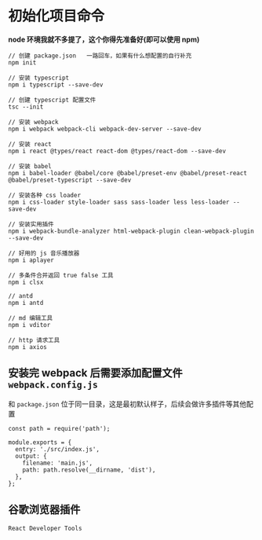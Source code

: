 # 初始化项目命令

**node 环境我就不多提了，这个你得先准备好(即可以使用 npm)**

```
// 创建 package.json   一路回车，如果有什么想配置的自行补充
npm init

// 安装 typescript
npm i typescript --save-dev

// 创建 typescript 配置文件
tsc --init

// 安装 webpack
npm i webpack webpack-cli webpack-dev-server --save-dev

// 安装 react
npm i react @types/react react-dom @types/react-dom --save-dev

// 安装 babel
npm i babel-loader @babel/core @babel/preset-env @babel/preset-react @babel/preset-typescript --save-dev

// 安装各种 css loader
npm i css-loader style-loader sass sass-loader less less-loader --save-dev

// 安装实用插件
npm i webpack-bundle-analyzer html-webpack-plugin clean-webpack-plugin --save-dev

// 好用的 js 音乐播放器
npm i aplayer

// 多条件合并返回 true false 工具
npm i clsx

// antd
npm i antd

// md 编辑工具
npm i vditor

// http 请求工具
npm i axios

```

## 安装完 webpack 后需要添加配置文件 ``webpack.config.js``

和 ``package.json`` 位于同一目录，这是最初默认样子，后续会做许多插件等其他配置

```
const path = require('path');

module.exports = {
  entry: './src/index.js',
  output: {
    filename: 'main.js',
    path: path.resolve(__dirname, 'dist'),
  },
};
```

## 谷歌浏览器插件

``React Developer Tools``